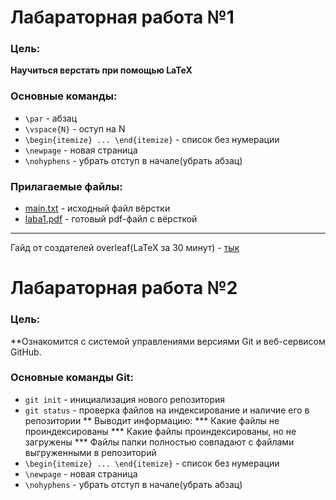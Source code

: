 # Лабараторная работа №1
### Цель:
**Научиться верстать при помощью LaTeX**

### Основные команды:
* `\par` - абзац
* `\vspace{N}` - оступ на N
* `\begin{itemize} ... \end{itemize}` - список без нумерации
* `\newpage` - новая страница
* `\nohyphens` - убрать отступ в начале(убрать абзац)

### Прилагаемые файлы:
* [main.txt](https://github.com/iis-42x70x/RPIIS/blob/%D0%93%D0%BE%D0%B2%D0%BE%D1%80_%D0%93/laba_3/main.tex) - исходный файл вёрстки
* [laba1.pdf](https://github.com/iis-42x70x/RPIIS/blob/%D0%93%D0%BE%D0%B2%D0%BE%D1%80_%D0%93/laba_3/laba1.pdf) - готовый pdf-файл с вёрсткой
---------
Гайд от создателей overleaf(LaTeX за 30 минут) - [тык](https://www.overleaf.com/learn/latex/Learn_LaTeX_in_30_minutes)

# Лабараторная работа №2
### Цель:
**Ознакомится с системой управлениями версиями Git и веб-сервисом GitHub.

### Основные команды Git:
* `git init` - инициализация нового репозитория
* `git status` - проверка файлов на индексирование и наличие его в репозитории
** Выводит информацию:
*** Какие файлы не проиндексированы
*** Какие файлы проиндексированы, но не загружены
*** Файлы папки полностью совпадают с файлами выгруженными в репозиторий
* `\begin{itemize} ... \end{itemize}` - список без нумерации
* `\newpage` - новая страница
* `\nohyphens` - убрать отступ в начале(убрать абзац)
